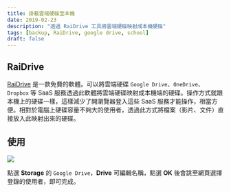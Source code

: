 ```yaml
---
title: 掛載雲端硬碟至本機
date: 2019-02-23
description: "透過 RaiDrive 工具將雲端硬碟映射成本機硬碟"
tags: [backup, RaiDrive, google drive, school]
draft: false
---
```


## RaiDrive

[RaiDrive](https://www.raidrive.com/) 是一款免費的軟體。可以將雲端硬碟 `Google Drive`、`OneDrive`、`Dropbox` 等 SaaS 服務透過此軟體將雲端硬碟映射成本機端的硬碟。操作方式就跟本機上的硬碟一樣，這樣減少了開瀏覽器登入這些 SaaS 服務才能操作，相當方便。相對於電腦上硬碟容量不夠大的使用者，透過此方式將檔案（影片、文件）直接放入此映射出來的硬碟。

## 使用

![](https://i.imgur.com/4Jq9uiA.png)

點選 **Storage** 的 `Google Drive`，**Drive** 可編輯名稱，點選 **OK** 後會跳至網頁選擇登錄的使用者，即可完成。

